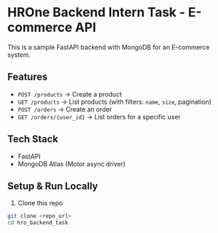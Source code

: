 # HROne Backend Intern Task - E-commerce API

This is a sample FastAPI backend with MongoDB for an E-commerce system.

## Features
- `POST /products` → Create a product
- `GET /products` → List products (with filters: `name`, `size`, pagination)
- `POST /orders` → Create an order
- `GET /orders/{user_id}` → List orders for a specific user

## Tech Stack
- FastAPI
- MongoDB Atlas (Motor async driver)

## Setup & Run Locally

1. Clone this repo  
```bash
git clone <repo_url>
cd hro_backend_task
